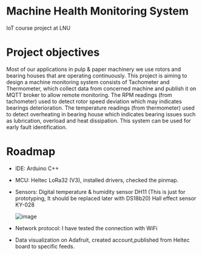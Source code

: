 # Machine Health Monitoring System
IoT course project at LNU
# Project objectives
Most of our applications in pulp & paper machinery we use rotors and bearing houses that are operating continuously. This project is aiming to design a machine monitoring system consists of  Tachometer and Thermometer, which collect data from concerned machine and publish it on MQTT broker to allow remote monitoring. 
The RPM readings (from tachometer)  used to detect rotor speed deviation which may indicates bearings deterioration. The temperature readings (from thermometer)  used to detect overheating in bearing house which indicates bearing issues such as lubrication, overload and heat dissipation.
This system can be used for early fault identification.

# Roadmap
- IDE: Arduino C++
- MCU: Heltec LoRa32 (V3), installed drivers, checked the pinmap.
- Sensors:
    Digital temperature & humidity sensor DH11 (This is just for prototyping, It should be replaced later with DS18b20)
    Hall effect sensor KY-028

  ![image](https://github.com/Jad-Samaan/LNU-IoT-Course-Project/assets/163136017/904a1490-bc4c-478d-a867-757b490a089f)

  
- Network protocol: I have tested the connection with WiFi
- Data visualization on Adafruit, created account,published from Heltec board to specific feeds.
